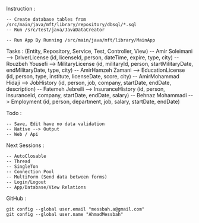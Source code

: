 Instruction : 

    -- Create database tables from /src/main/java/mft/library/repository/dbsql/*.sql
    -- Run /src/test/java/JavaDataCreator

    -- Run App By Running /src/main/java/mft/library/MainApp


Tasks : (Entity, Repository, Service, Test, Controller, View)
    -- Amir Soleimani       --> DriverLicense (id, licenseId, person, dateTime, expire, type, city)
    -- Rouzbeh Yousefi      --> MilitaryLicense (id, militaryId, person, startMilitaryDate, endMilitaryDate, type, city)
    -- AmirHamzeh Zamani    --> EducationLicense (id, person, type, institute, licenseDate, score, city)
    -- AmirMohammad Hidaji  --> JobHistory (id, person, job, company, startDate, endDate, description)
    -- Fatemeh Jebreili     --> InsuranceHistory (id, person, insuranceId, company, startDate, endDate, salary)
    -- Behnaz Mohammadi     --> Employment (id, person, department, job, salary, startDate, endDate)



Todo :

    -- Save, Edit have no data validation
    -- Native --> Output
    -- Web / Api


Next Sessions :

    -- AutoClosable
    -- Thread
    -- SingleTon
    -- Connection Pool
    -- MultiForm (Send data between forms)
    -- Login/Logout
    -- App/Database/View Relations
    

GitHub :

    git config --global user.email "messbah.a@gmail.com" 
    git config --global user.name "AhmadMessbah"
